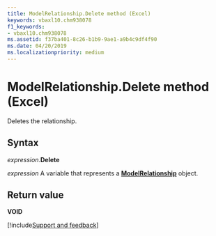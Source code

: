 ```yaml
---
title: ModelRelationship.Delete method (Excel)
keywords: vbaxl10.chm938078
f1_keywords:
- vbaxl10.chm938078
ms.assetid: f37ba401-8c26-b1b9-9ae1-a9b4c9df4f90
ms.date: 04/20/2019
ms.localizationpriority: medium
---
```



# ModelRelationship.Delete method (Excel)

Deletes the relationship.


## Syntax

_expression_.**Delete**

_expression_ A variable that represents a **[ModelRelationship](Excel.modelrelationship.md)** object.


## Return value

**VOID**




[!include[Support and feedback](~/includes/feedback-boilerplate.md)]